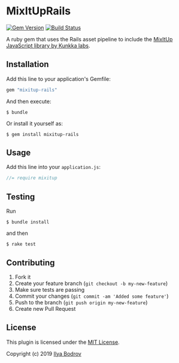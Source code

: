# MixItUpRails

[![Gem Version](https://badge.fury.io/rb/mixitup-rails.svg)](https://badge.fury.io/rb/mixitup-rails)
[![Build Status](https://travis-ci.org/bodrovis/mixitup-rails.svg?branch=master)](https://travis-ci.org/bodrovis/mixitup-rails)

A ruby gem that uses the Rails asset pipeline to include the [MixItUp JavaScript library by Kunkka labs](https://www.kunkalabs.com/mixitup).

## Installation

Add this line to your application's Gemfile:

```ruby
gem "mixitup-rails"
```

And then execute:

```console
$ bundle
```

Or install it yourself as:

```console
$ gem install mixitup-rails
```

## Usage

Add this line into your `application.js`:

```js
//= require mixitup
```

## Testing

Run

```console
$ bundle install
```

and then

```console
$ rake test
```

## Contributing

1. Fork it
2. Create your feature branch (`git checkout -b my-new-feature`)
3. Make sure tests are passing
4. Commit your changes (`git commit -am 'Added some feature'`)
5. Push to the branch (`git push origin my-new-feature`)
6. Create new Pull Request

## License

This plugin is licensed under the [MIT License](https://github.com/bodrovis/mixitup-rails/blob/master/LICENSE.txt).

Copyright (c) 2019 [Ilya Bodrov](http://bodrovis.tech)
